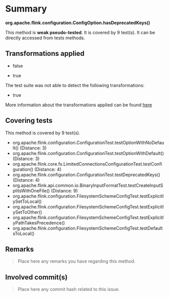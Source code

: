 # Summary
**org.apache.flink.configuration.ConfigOption.hasDeprecatedKeys()**

This method is **weak pseudo-tested**.
It is covered by 9 test(s). It can be directly accessed from tests methods.


## Transformations applied

- false

- true


The test suite was not able to detect the following transformations:
 * true 


More information about the transformations applied can be found [here](https://github.com/STAMP-project/pitest-descartes)

## Covering tests
This method is covered by 9 test(s).
* org.apache.flink.configuration.ConfigurationTest.testOptionWithNoDefault() (Distance: 3)
* org.apache.flink.configuration.ConfigurationTest.testOptionWithDefault() (Distance: 3)
* org.apache.flink.core.fs.LimitedConnectionsConfigurationTest.testConfiguration() (Distance: 4)
* org.apache.flink.configuration.ConfigurationTest.testDeprecatedKeys() (Distance: 4)
* org.apache.flink.api.common.io.BinaryInputFormatTest.testCreateInputSplitsWithOneFile() (Distance: 9)
* org.apache.flink.configuration.FilesystemSchemeConfigTest.testExplicitlySetToLocal()
* org.apache.flink.configuration.FilesystemSchemeConfigTest.testExplicitlySetToOther()
* org.apache.flink.configuration.FilesystemSchemeConfigTest.testExplicitlyPathTakesPrecedence()
* org.apache.flink.configuration.FilesystemSchemeConfigTest.testDefaultsToLocal()


## Remarks
> Place here any remarks you have regarding this method.

## Involved commit(s)

> Place here any commit hash related to this issue.
